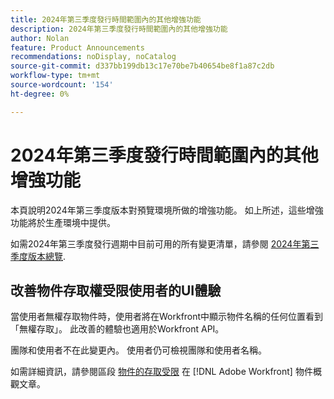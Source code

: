 ```yaml
---
title: 2024年第三季度發行時間範圍內的其他增強功能
description: 2024年第三季度發行時間範圍內的其他增強功能
author: Nolan
feature: Product Announcements
recommendations: noDisplay, noCatalog
source-git-commit: d337bb199db13c17e70be7b40654be8f1a87c2db
workflow-type: tm+mt
source-wordcount: '154'
ht-degree: 0%

---
```


# 2024年第三季度發行時間範圍內的其他增強功能

本頁說明2024年第三季度版本對預覽環境所做的增強功能。 如上所述，這些增強功能將於生產環境中提供。

如需2024年第三季度發行週期中目前可用的所有變更清單，請參閱 [2024年第三季度版本總覽](/help/quicksilver/product-announcements/product-releases/24-q3-release-activity/24-q3-release-overview.md).

## 改善物件存取權受限使用者的UI體驗

當使用者無權存取物件時，使用者將在Workfront中顯示物件名稱的任何位置看到「無權存取」。 此改善的體驗也適用於Workfront API。

團隊和使用者不在此變更內。 使用者仍可檢視團隊和使用者名稱。

如需詳細資訊，請參閱區段 [物件的存取受限](/help/quicksilver/workfront-basics/navigate-workfront/workfront-navigation/understand-objects.md#restricted-access-to-objects) 在 [!DNL Adobe Workfront] 物件概觀文章。
